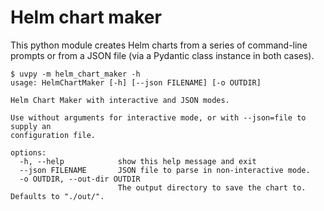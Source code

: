 # Helm chart maker

This python module creates Helm charts from a series of command-line prompts or from a JSON file (via a Pydantic class instance in both cases).

```console
$ uvpy -m helm_chart_maker -h
usage: HelmChartMaker [-h] [--json FILENAME] [-o OUTDIR]

Helm Chart Maker with interactive and JSON modes.

Use without arguments for interactive mode, or with --json=file to supply an
configuration file.

options:
  -h, --help            show this help message and exit
  --json FILENAME       JSON file to parse in non-interactive mode.
  -o OUTDIR, --out-dir OUTDIR
                        The output directory to save the chart to. Defaults to "./out/".
```